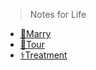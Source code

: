 > Notes for Life

- [💞Marry](Life/marry.md "Notes for Marry")
- [🧳Tour](Life/tour.md "Notes for Tour")
- [⚕️Treatment](Life/treatment.md "Notes for Treatment")
